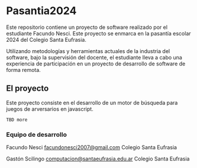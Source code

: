 # Pasantia2024
Este repositorio contiene un proyecto de software realizado por el estudiante Facundo Nesci. Este proyecto se enmarca en la pasantía escolar 2024 del Colegio Santa Eufrasia.

Utilizando metodologías y herramientas actuales de la industria del software, bajo la supervisión del docente, el estudiante lleva a cabo una experiencia de participación en un proyecto de desarrollo de software de forma remota.

## El proyecto

Este proyecto consiste en el desarrollo de un motor de búsqueda para juegos de arversarios en javascript.
    
    TBD more

### Equipo de desarrollo
Facundo Nesci
facundonesci2007@gmail.com
Colegio Santa Eufrasia



Gastón Scilingo
computacion@santaeufrasia.edu.ar
Colegio Santa Eufrasia

